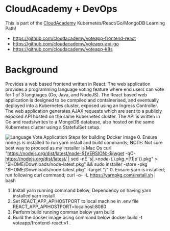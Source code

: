 # CloudAcademy + DevOps
This is part of the [CloudAcademy](https://cloudacademy.com/library/) Kubernetes/React/Go/MongoDB Learning Path!

* https://github.com/cloudacademy/voteapp-frontend-react
* https://github.com/cloudacademy/voteapp-api-go
* https://github.com/cloudacademy/voteapp-k8s

# Background
Provides a web based frontend written in React. The web application provides a programming language voting feature where end users can vote for 1 of 3 languages (Go, Java, and NodeJS). The React based web application is designed to be compiled and containerised, and eventually deployed into a Kubernetes cluster, exposed using an Ingress Controller. The web application generates AJAX requests which are sent to a publicly exposed API hosted on the same Kubernetes cluster. The API is written in Go and reads/writes to a MongoDB database, also hosted on the same Kubernetes cluster using a StatefulSet setup.

![Language Vote Application](/doc/voteapp.png)
Steps for building Docker image
0. Ensure node.js is installed to run yarn install and build commands; 
    NOTE: Not sure best way to proceed as my installer is Mac Os
    curl "https://nodejs.org/dist/latest/node-${VERSION:-$(wget -qO- https://nodejs.org/dist/latest/ | sed -nE 's|.*>node-(.*)\.pkg</a>.*|\1|p')}.pkg" > "$HOME/Downloads/node-latest.pkg" && sudo installer -store -pkg "$HOME/Downloads/node-latest.pkg" -target "/"
0. Ensure yarn is installed; run following curl command;
    curl -o- -L https://yarnpkg.com/install.sh | bash
1. Install yarn running command below; Dependency on having yarn installed
    yarn install
2. Set REACT_APP_APIHOSTPORT to local machine in .env file
    REACT_APP_APIHOSTPORT=localhost:8080
3. Perform build running comman below
    yarn build
4. Build the docker image using command below
    docker build -t voteapp/frontend-react:v1 .

